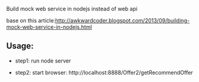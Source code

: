 


Build mock web service in nodejs instead of web api

base on this article:http://awkwardcoder.blogspot.com/2013/09/building-mock-web-service-in-nodejs.html







Usage:
-------------

- step1: run node server

- step2: start browser: http://localhost:8888/Offer2/getRecommendOffer
